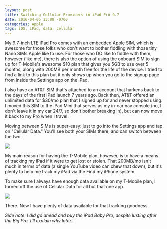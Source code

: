 ```yaml
---
layout: post
title: Switching Cellular Providers in iPad Pro 9.7
date: 2016-04-05 15:08 -0700
categories: Apple
tags: iOS, iPad, data, cellular
---
```


My 9.7-inch LTE iPad Pro comes with an embedded Apple SIM, which is awesome for those folks who don't want to bother fiddling with those tiny Nano SIMs Apple like to use. For those who DO like to fiddle with them, however (like me), there is also the option of using the onboard SIM to sign up for T-Mobile's awesome $10 plan that gives you 5GB to use over 5 months, along with 200MB per month free for the life of the device. I tried to find a link to this plan but it only shows up when you go to the signup page from inside the Settings app on the iPad.

I also have an AT&T SIM that's attached to an account that harkens back to the days of the first iPad launch 7 years ago. Back then, AT&T offered an unlimited data for $30/mo plan that I signed up for and never stopped using. I moved this SIM to the iPad Mini that serves as my in-car nav console (no, I don't leave it in my car 24/7, so don't bother breaking in), but can now move it back to my Pro when I travel.

Moving between SIMs is super-easy: just to go into the Settings app and tap on "Cellular Data." You'll see both your SIMs there, and can switch between the two.

![](http://lowlyadmin.com/img/2016-04-05-ipad-cellular-switch.png)

My main reason for having the T-Mobile plan, however, is to have a means of tracking my iPad if it were to get lost or stolen. That 200MB/mo isn't much in terms of data (a single YouTube video can chew that down), but it's plenty to help me track my iPad via the Find my iPhone system.

To make sure I always have enough data available on my T-Mobile plan, I turned off the use of Cellular Data for all but that one app.

![](http://lowlyadmin.com/img/2014-04-05-cell-data-usage.png)

There. Now I have plenty of data available for that tracking goodness.

_Side note: I did go ahead and buy the iPad Baby Pro, despite lusting after the Big Pro. I'll explain why later..._
